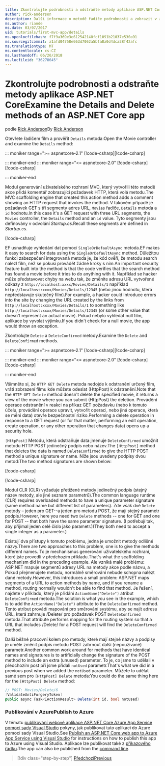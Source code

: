 ```yaml
---
title: Zkontrolujte podrobnosti a odstraňte metody aplikace ASP.NET Core
author: rick-anderson
description: Další informace o metodě řadiče podrobnosti a zobrazit v základní aplikaci ASP.NET MVC jádra.
ms.author: riande
ms.date: 03/07/2017
uid: tutorials/first-mvc-app/details
ms.openlocfilehash: f7f9a369e3e612542140fcf1091b21037e530a91
ms.sourcegitcommit: a1afd04758e663d7062a5bfa8a0d4dca38f42afc
ms.translationtype: MT
ms.contentlocale: cs-CZ
ms.lasthandoff: 06/20/2018
ms.locfileid: "36278645"
---
```

# <a name="examine-the-details-and-delete-methods-of-an-aspnet-core-app"></a><span data-ttu-id="325b1-103">Zkontrolujte podrobnosti a odstraňte metody aplikace ASP.NET Core</span><span class="sxs-lookup"><span data-stu-id="325b1-103">Examine the Details and Delete methods of an ASP.NET Core app</span></span>

<span data-ttu-id="325b1-104">podle [Rick Anderson](https://twitter.com/RickAndMSFT)</span><span class="sxs-lookup"><span data-stu-id="325b1-104">By [Rick Anderson](https://twitter.com/RickAndMSFT)</span></span>

<span data-ttu-id="325b1-105">Otevřete řadičem film a prověřit `Details` metoda:</span><span class="sxs-lookup"><span data-stu-id="325b1-105">Open the Movie controller and examine the `Details` method:</span></span>

::: moniker range=">= aspnetcore-2.1"
<span data-ttu-id="325b1-106">[!code-csharp[](start-mvc/sample/MvcMovie21/Controllers/MoviesController.cs?name=snippet_details)]</span><span class="sxs-lookup"><span data-stu-id="325b1-106">[!code-csharp[](start-mvc/sample/MvcMovie21/Controllers/MoviesController.cs?name=snippet_details)]</span></span>

::: moniker-end
::: moniker range="<= aspnetcore-2.0"
<span data-ttu-id="325b1-107">[!code-csharp[](start-mvc/sample/MvcMovie/Controllers/MoviesController.cs?name=snippet_details)]</span><span class="sxs-lookup"><span data-stu-id="325b1-107">[!code-csharp[](start-mvc/sample/MvcMovie/Controllers/MoviesController.cs?name=snippet_details)]</span></span>

::: moniker-end

<span data-ttu-id="325b1-108">Modul generování uživatelského rozhraní MVC, který vytvořili této metodě akce přidá komentář zobrazující požadavek HTTP, která volá metodu.</span><span class="sxs-lookup"><span data-stu-id="325b1-108">The MVC scaffolding engine that created this action method adds a comment showing an HTTP request that invokes the method.</span></span> <span data-ttu-id="325b1-109">V takovém případě je požadavek GET s tři segmenty adres URL, `Movies` řadiče, `Details` metoda a `id` hodnotu.</span><span class="sxs-lookup"><span data-stu-id="325b1-109">In this case it's a GET request with three URL segments, the `Movies` controller, the `Details` method and an `id` value.</span></span> <span data-ttu-id="325b1-110">Tyto segmenty jsou definovány v odvolání *Startup.cs*.</span><span class="sxs-lookup"><span data-stu-id="325b1-110">Recall these segments are defined in *Startup.cs*.</span></span>

[!code-csharp[](start-mvc/sample/MvcMovie/Startup.cs?highlight=5&name=snippet_1)]

<span data-ttu-id="325b1-111">EF usnadňuje vyhledání dat pomocí `SingleOrDefaultAsync` metoda.</span><span class="sxs-lookup"><span data-stu-id="325b1-111">EF makes it easy to search for data using the `SingleOrDefaultAsync` method.</span></span> <span data-ttu-id="325b1-112">Důležitou funkci zabezpečení integrovaná metoda je, že kód ověří, že metodu search nalezl film, než se pokusí provádět žádné kroky s ním.</span><span class="sxs-lookup"><span data-stu-id="325b1-112">An important security feature built into the method is that the code verifies that the search method has found a movie before it tries to do anything with it.</span></span> <span data-ttu-id="325b1-113">Například se hacker může představovat chyby na webu tak, že změníte adresu URL vytvořené odkazy z `http://localhost:xxxx/Movies/Details/1` například `http://localhost:xxxx/Movies/Details/12345` (nebo jinou hodnotu, která nepředstavuje skutečný film).</span><span class="sxs-lookup"><span data-stu-id="325b1-113">For example, a hacker could introduce errors into the site by changing the URL created by the links from `http://localhost:xxxx/Movies/Details/1` to something like  `http://localhost:xxxx/Movies/Details/12345` (or some other value that doesn't represent an actual movie).</span></span> <span data-ttu-id="325b1-114">Pokud nebylo vyhledat null film, aplikace by vyvolat výjimku.</span><span class="sxs-lookup"><span data-stu-id="325b1-114">If you didn't check for a null movie, the app would throw an exception.</span></span>

<span data-ttu-id="325b1-115">Zkontrolujte `Delete` a `DeleteConfirmed` metody.</span><span class="sxs-lookup"><span data-stu-id="325b1-115">Examine the `Delete` and `DeleteConfirmed` methods.</span></span>

::: moniker range=">= aspnetcore-2.1"
<span data-ttu-id="325b1-116">[!code-csharp[](start-mvc/sample/MvcMovie21/Controllers/MoviesController.cs?name=snippet_delete)]</span><span class="sxs-lookup"><span data-stu-id="325b1-116">[!code-csharp[](start-mvc/sample/MvcMovie21/Controllers/MoviesController.cs?name=snippet_delete)]</span></span>

::: moniker-end
::: moniker range="<= aspnetcore-2.0"
<span data-ttu-id="325b1-117">[!code-csharp[](start-mvc/sample/MvcMovie/Controllers/MoviesController.cs?name=snippet_delete)]</span><span class="sxs-lookup"><span data-stu-id="325b1-117">[!code-csharp[](start-mvc/sample/MvcMovie/Controllers/MoviesController.cs?name=snippet_delete)]</span></span>

::: moniker-end

<span data-ttu-id="325b1-118">Všimněte si, že `HTTP GET Delete` metoda nedojde k odstranění určený film, vrátí zobrazení filmu kde můžete odeslat (HttpPost) k odstranění.</span><span class="sxs-lookup"><span data-stu-id="325b1-118">Note that the `HTTP GET Delete` method doesn't delete the specified movie, it returns a view of the movie where you can submit (HttpPost) the deletion.</span></span> <span data-ttu-id="325b1-119">Provádění operace odstranění v reakci na příkaz GET požadavku (nebo k tomuto účelu, provádění operace upravit, vytvořit operaci, nebo jiná operace, která se mění data) otevře bezpečnostní riziko.</span><span class="sxs-lookup"><span data-stu-id="325b1-119">Performing a delete operation in response to a GET request (or for that matter, performing an edit operation, create operation, or any other operation that changes data) opens up a security hole.</span></span>

<span data-ttu-id="325b1-120">`[HttpPost]` Metodu, která odstraňuje data jmenuje `DeleteConfirmed` umožnit metodu HTTP POST jedinečný podpis nebo název.</span><span class="sxs-lookup"><span data-stu-id="325b1-120">The `[HttpPost]` method that deletes the data is named `DeleteConfirmed` to give the HTTP POST method a unique signature or name.</span></span> <span data-ttu-id="325b1-121">Níže jsou uvedeny podpisy dvou metod:</span><span class="sxs-lookup"><span data-stu-id="325b1-121">The two method signatures are shown below:</span></span>

[!code-csharp[](start-mvc/sample/MvcMovie/Controllers/MoviesController.cs?name=snippet_delete2)]

[!code-csharp[](start-mvc/sample/MvcMovie/Controllers/MoviesController.cs?name=snippet_delete3)]


<span data-ttu-id="325b1-122">Modul CLR (CLR) vyžaduje přetížené metody jedinečný podpis (stejný název metody, ale jiné seznam parametrů).</span><span class="sxs-lookup"><span data-stu-id="325b1-122">The common language runtime (CLR) requires overloaded methods to have a unique parameter signature (same method name but different list of parameters).</span></span> <span data-ttu-id="325b1-123">Zde však dvě `Delete` metody – jeden pro GET--a jeden pro metodu POST, že mají stejný parametr podpis.</span><span class="sxs-lookup"><span data-stu-id="325b1-123">However, here you need two `Delete` methods -- one for GET and one for POST -- that both have the same parameter signature.</span></span> <span data-ttu-id="325b1-124">(I potřebují tak, aby přijímal jeden celé číslo jako parametr.)</span><span class="sxs-lookup"><span data-stu-id="325b1-124">(They both need to accept a single integer as a parameter.)</span></span>

<span data-ttu-id="325b1-125">Existují dva přístupy k tomuto problému, jedna je umožnit metody odlišné názvy.</span><span class="sxs-lookup"><span data-stu-id="325b1-125">There are two approaches to this problem, one is to give the methods different names.</span></span> <span data-ttu-id="325b1-126">To je mechanismus generování uživatelského rozhraní, které jste provedli v předchozím příkladu.</span><span class="sxs-lookup"><span data-stu-id="325b1-126">That's what the scaffolding mechanism did in the preceding example.</span></span> <span data-ttu-id="325b1-127">Ale vzniká malé problému: ASP.NET mapuje segmentů adresy URL na metody akce podle názvu, a Pokud přejmenujete metodu, normálně směrování nebude schopna nalézt dané metody.</span><span class="sxs-lookup"><span data-stu-id="325b1-127">However, this introduces a small problem: ASP.NET maps segments of a URL to action methods by name, and if you rename a method, routing normally wouldn't be able to find that method.</span></span> <span data-ttu-id="325b1-128">Je řešení, najdete v příkladu, který je přidání `ActionName("Delete")` atribut `DeleteConfirmed` metoda.</span><span class="sxs-lookup"><span data-stu-id="325b1-128">The solution is what you see in the example, which is to add the `ActionName("Delete")` attribute to the `DeleteConfirmed` method.</span></span> <span data-ttu-id="325b1-129">Tento atribut provádí mapování pro směrování systému, aby se najít adresu URL, která zahrnuje /Delete/ pro požadavek POST `DeleteConfirmed` metoda.</span><span class="sxs-lookup"><span data-stu-id="325b1-129">That attribute performs mapping for the routing system so that a URL that includes /Delete/ for a POST request will find the `DeleteConfirmed` method.</span></span>

<span data-ttu-id="325b1-130">Další běžné pracovní kolem pro metody, které mají stejné názvy a podpisy je uměle změnit podpis metodu POST zahrnout další (nepoužívané) parametr.</span><span class="sxs-lookup"><span data-stu-id="325b1-130">Another common work around for methods that have identical names and signatures is to artificially change the signature of the POST method to include an extra (unused) parameter.</span></span> <span data-ttu-id="325b1-131">To je, co jsme to udělali v předchozím post při jsme přidali `notUsed` parametr.</span><span class="sxs-lookup"><span data-stu-id="325b1-131">That's what we did in a previous post when we added the `notUsed` parameter.</span></span> <span data-ttu-id="325b1-132">Můžete to udělat samé sem pro `[HttpPost] Delete` metoda:</span><span class="sxs-lookup"><span data-stu-id="325b1-132">You could do the same thing here for the `[HttpPost] Delete` method:</span></span>

```csharp
// POST: Movies/Delete/6
[ValidateAntiForgeryToken]
public async Task<IActionResult> Delete(int id, bool notUsed)
```

### <a name="publish-to-azure"></a><span data-ttu-id="325b1-133">Publikování v Azure</span><span class="sxs-lookup"><span data-stu-id="325b1-133">Publish to Azure</span></span>

<span data-ttu-id="325b1-134">V tématu [publikování webové aplikace ASP.NET Core Azure App Service pomocí sady Visual Studio](xref:tutorials/publish-to-azure-webapp-using-vs) pokyny, jak publikovat tuto aplikaci do Azure pomocí sady Visual Studio.</span><span class="sxs-lookup"><span data-stu-id="325b1-134">See [Publish an ASP.NET Core web app to Azure App Service using Visual Studio](xref:tutorials/publish-to-azure-webapp-using-vs) for instructions on how to publish this app to Azure using Visual Studio.</span></span>  <span data-ttu-id="325b1-135">Aplikace lze publikovat také z [příkazového řádku](xref:tutorials/publish-to-azure-webapp-using-cli).</span><span class="sxs-lookup"><span data-stu-id="325b1-135">The app can also be published from the [command line](xref:tutorials/publish-to-azure-webapp-using-cli).</span></span>

> [!div class="step-by-step"]
> [<span data-ttu-id="325b1-136">Předchozí</span><span class="sxs-lookup"><span data-stu-id="325b1-136">Previous</span></span>](validation.md)
